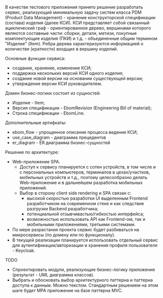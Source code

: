В качестве тестового приложения принято решение разработать сервис, реализующий минимальную задачу систем класса PDM (Product Data Management) - хранение конструкторской спецификации (состава) изделия (далее КСИ).  КСИ представляет собой связанный ациклический граф - ориентированное дерево, вершинами которого являются составные части: сборки, детали, метизи, покупные комплектующие изделия (ПКИ) и т.д. - объединенные общим термином "Изделие" (Item). Ребра дерева характеризуются информацией о количестве (кратности) входщих в вершину изделий.

Основные функции сервиса:
- создание, хранение, изменение КСИ;
- поддержка нескольких версий КСИ одного изделия;
- создание новой версии на основании существующей версии;
- утверждение версии КСИ руководителем.

Домен бизнес-логики состоит из сущностей:
- Изделие - Item;
- Версия спецификации - EbomRevision (Engineering Bill of material);
- Строка спецификации - EbomLine.

Дополнительные артифкаты:
- ebom_flow - упрощенное описание процесса ведения КСИ;
- use_case_diagram - диаграмма прецедентов
- er_diagram - ER диаграмма бизнес-сущностей

Решение по архитектуре:
- Web-приложение SPA.
  - Доступ к сервису планируется с сотен устройств, в том числе и с персональных компьютеров, терминалов в цехах/участков, мобильных устройств и т.д., поэтому целесообразно делать Web-приложение и в дальнейшем разработка мобильных приложений.
  - Выбор в сторону client side rendering и SPA связан с:
    -  высокой скоростью разработки UI выделенным Frontend разработчиком на современном стеке и как следствие разгрузки Backend разработчика;
    -  потенциальной отзывчивастью/гибкостью интерфейса;
    -  возможностью использовать API как Frontend-ом, так и мобильными приложениями, третьими системами.
- По мере разрастания проекта сервис будет разбиваться на микросервисы (по домену или по функционалу).
- В текущей реализации планируется использовать отдельный сервис для аутентификации/авторизации и хранения профиля пользователя - Keycloak. 


TODO
- Спроектировать модули, реализующие бизнес-логику приложения (результат - UML диаграмма классов).
- Выбрать и обосновать выбор архитектурного паттерна и паттерна доступа к данным. Можно текстом. Стандартным решением на этом шаге будет MPA приложение на базе паттерна MVC.